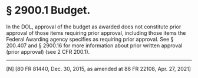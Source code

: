 # § 2900.1   Budget.

In the DOL, approval of the budget as awarded does not constitute prior approval of those items requiring prior approval, including those items the Federal Awarding agency specifies as requiring prior approval. See § 200.407 and § 2900.16 for more information about prior written approval (prior approval) (see 2 CFR 200.1).



---

[N] [80 FR 81440, Dec. 30, 2015, as amended at 86 FR 22108, Apr. 27, 2021]




